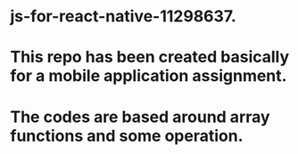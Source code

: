 # js-for-react-native-11298637.
# This repo has been created basically for a mobile application assignment.
# The codes are based around  array functions and some operation.
